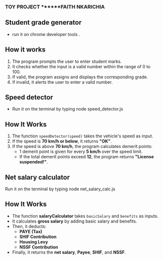 ### TOY PROJECT           ******FAITH NKARICHIA ###

## Student grade generator 


- run it on chrome developer tools . 

## How it works
1. The program prompts the user to enter student marks.
2. It checks whether the input is a valid number within the range of 0 to 100.
3. If valid, the program assigns and displays the corresponding grade.
4. If invalid, it alerts the user to enter a valid number.

## Speed detector 

- Run it on the terminal by typing  node speed_detector.js 


## How It Works
1. The function `speedDetector(speed)` takes the vehicle's speed as input.
2. If the speed is **70 km/h or below**, it returns **"OK"**.
3. If the speed is above **70 km/h**, the program calculates demerit points:
   - 1 demerit point is given for every **5 km/h** over the speed limit.
   - If the total demerit points exceed **12**, the program returns **"License suspended!"**.

## Net salary calculator 

Run it on the terminal by typing node net_salary_calc.js

## How It Works
- The function **salaryCalculator** takes `basicSalary` and `benefits` as inputs.
- It calculates **gross salary** by adding basic salary and benefits.
- Then, it deducts:
  - **PAYE (Tax)**
  - **SHIF Contribution**
  - **Housing Levy**
  - **NSSF Contribution**
- Finally, it returns the **net salary**, **Payee**, **SHIF**, and **NSSF**.

